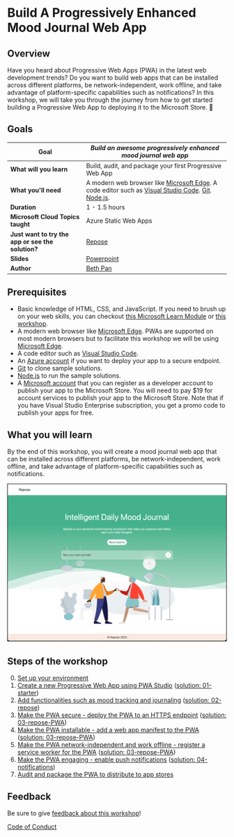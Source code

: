 # Build A Progressively Enhanced Mood Journal Web App

## Overview
Have you heard about Progressive Web Apps (PWA) in the latest web development trends? Do you want to build web apps that can be installed across different platforms, be network-independent, work offline, and take advantage of platform-specific capabilities such as notifications? In this workshop, we will take you through the journey from how to get started building a Progressive Web App to deploying it to the Microsoft Store. 🧠

## Goals

| **Goal** | *Build an awesome progressively enhanced mood journal web app* |
| -------- | -------------------------------------------------------------- |
| **What will you learn** | Build, audit, and package your first Progressive Web App |
| **What you'll need** | A modern web browser like [Microsoft Edge](https://aka.ms/learn-pwa/workshop/edge). A code editor such as [Visual Studio Code](https://aka.ms/learn-pwa/workshop/vscode). [Git](https://git-scm.com/downloads). [Node.js](https://nodejs.org/en/). |
| **Duration** | 1 - 1.5 hours |
| **Microsoft Cloud Topics taught** | Azure Static Web Apps |
| **Just want to try the app or see the solution?** | [Repose](https://gentle-mud-08de3661e.1.azurestaticapps.net/) |
| **Slides** | [Powerpoint](slides.pptx) |
| **Author** | [Beth Pan](https://twitter.com/beth_panx) |

## Prerequisites

- Basic knowledge of HTML, CSS, and JavaScript. If you need to brush up on your web skills, you can checkout [this Microsoft Learn Module](https://aka.ms/learn-pwa/workshop/docs.microsoft.com/learn/modules/build-simple-website/) or [this workshop](https://aka.ms/learn-pwa/workshop/github.com/microsoft/workshop-library/tree/main/full/build-resume-website).
- A modern web browser like [Microsoft Edge](https://aka.ms/learn-pwa/workshop/edge). PWAs are supported on most modern browsers but to facilitate this workshop we will be using [Microsoft Edge](https://aka.ms/learn-pwa/workshop/edge).
- A code editor such as [Visual Studio Code](https://aka.ms/learn-pwa/workshop/vscode).
- An [Azure account](https://aka.ms/learn-pwa/workshop/azure.microsoft.com/free/students/) if you want to deploy your app to a secure endpoint.
- [Git](https://git-scm.com/downloads) to clone sample solutions.
- [Node.js](https://nodejs.org/en/) to run the sample solutions.
- A [Microsoft account](https://aka.ms/learn-pwa/workshop/outlook.live.com/owa) that you can register as a developer account to publish your app to the Microsoft Store. You will need to pay $19 for account services to publish your app to the Microsoft Store. Note that if you have Visual Studio Enterprise subscription, you get a promo code to publish your apps for free.

## What you will learn

By the end of this workshop, you will create a mood journal web app that can be installed across different platforms, be network-independent, work offline, and take advantage of platform-specific capabilities such as notifications.

![image of completed project](images/home.png)

## Steps of the workshop

0. [Set up your environment](0-setup.md)
1. [Create a new Progressive Web App using PWA Studio](1-create-pwa.md) ([solution: 01-starter](solution/01-starter/))
2. [Add functionalities such as mood tracking and journaling](2-add-content.md) ([solution: 02-repose](solution/02-repose/))
3. [Make the PWA secure - deploy the PWA to an HTTPS endpoint](3-deploy-to-Azure.md) ([solution: 03-repose-PWA](solution/03-repose-PWA/))
4. [Make the PWA installable - add a web app manifest to the PWA](4-add-web-manifest.md) ([solution: 03-repose-PWA](solution/03-repose-PWA/public/manifest.json))
5. [Make the PWA network-independent and work offline - register a service worker for the PWA](5-register-service-worker.md) ([solution: 03-repose-PWA](solution/03-repose-PWA/))
6. [Make the PWA engaging - enable push notifications](6-notifications.md) ([solution: 04-notifications](solution/04-notifications/))
7. [Audit and package the PWA to distribute to app stores](7-store-ready.md)

## Feedback

Be sure to give [feedback about this workshop](https://forms.office.com/r/MdhJWMZthR)!

[Code of Conduct](../CODE_OF_CONDUCT.md)

